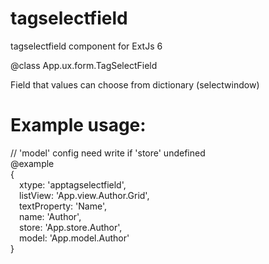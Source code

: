 # tagselectfield
tagselectfield component for ExtJs 6


@class App.ux.form.TagSelectField

Field that values can choose from dictionary (selectwindow)

# Example usage:

// 'model' config need write if 'store' undefined<br>
@example<br>
{<br>
    &emsp;xtype: 'apptagselectfield',<br>
    &emsp;listView: 'App.view.Author.Grid',<br>
    &emsp;textProperty: 'Name',<br>
    &emsp;name: 'Author',<br>
    &emsp;store: 'App.store.Author',<br>
    &emsp;model: 'App.model.Author'<br>
} <br>


